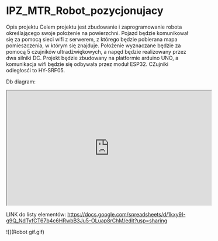 # IPZ_MTR_Robot_pozycjonujacy

Opis projektu
Celem projektu jest zbudowanie i zaprogramowanie robota określającego swoje położenie na powierzchni. Pojazd będzie komunikował się za pomocą sieci wifi z serwerem, z którego będzie pobierana mapa pomieszczenia, w którym się znajduje. Położenie wyznaczane będzie za pomocą 5 czujników ultradźwiękowych, a napęd będzie realizowany przez dwa silniki DC.
Projekt będzie zbudowany na platformie arduino UNO, a komunikacja wifi będzie się odbywała przez moduł ESP32. CZujniki odległosći to HY-SRF05.

Db diagram:
<iframe width="560" height="315" src='https://dbdiagram.io/embed/60583065ecb54e10c33c8e32'> </iframe>

LINK do listy elementów:
https://docs.google.com/spreadsheets/d/1kxy9I-g9Q_NdTyfCT67b4c6HRwbB3Ju5-OLuap8rChM/edit?usp=sharing


![](Robot gif.gif)
